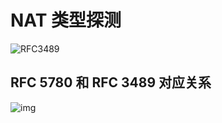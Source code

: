 # NAT 类型探测

![RFC3489](http://blog-img-figure.oss-cn-chengdu.aliyuncs.com/img/2023/10/23/20231023-085835.png)

## RFC 5780 和 RFC 3489 对应关系

![img](http://blog-img-figure.oss-cn-chengdu.aliyuncs.com/img/2023/04/18/20230418-100008.jpg)



